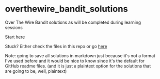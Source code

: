 # overthewire_bandit_solutions
Over The Wire Bandit solutions as will be completed during learning sessions

Start [here](https://overthewire.org/wargames/bandit/ 'Bandit Level 0')

Stuck? Either check the files in this repo or go [here](https://www.youtube.com/playlist?list=PL1H1sBF1VAKUsYdQd94dO9MgSaY2p1AJ4 'John Hammond Answers Playlist')


Note: going to save all solutions in markdown just because it's not a format I've used before and it would be nice to know since it's the default for GitHub readme files. (and it is just a plaintext option for the solutions that are going to be, well, plaintext)